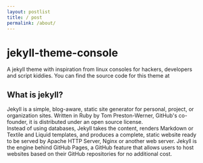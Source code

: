 ```yaml
---
layout: postlist
title: / post
permalink: /about/
---
```


# jekyll-theme-console

A jekyll theme with inspiration from linux consoles for hackers, developers and script kiddies.
You can find the source code for this theme at

## What is jekyll?

Jekyll is a simple, blog-aware, static site generator for personal, project, or organization sites. Written in Ruby by Tom Preston-Werner, GitHub's co-founder, it is distributed under an open source license.
<br />Instead of using databases, Jekyll takes the content, renders Markdown or Textile and Liquid templates, and produces a complete, static website ready to be served by Apache HTTP Server, Nginx or another web server. Jekyll is the engine behind GitHub Pages, a GitHub feature that allows users to host websites based on their GitHub repositories for no additional cost.

